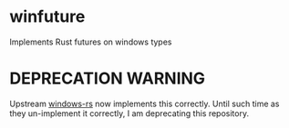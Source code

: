 # winfuture
Implements Rust futures on windows types

# DEPRECATION WARNING
Upstream [windows-rs](https://github.com/microsoft/windows-rs) now implements this correctly.
Until such time as they un-implement it correctly, I am deprecating this repository.
